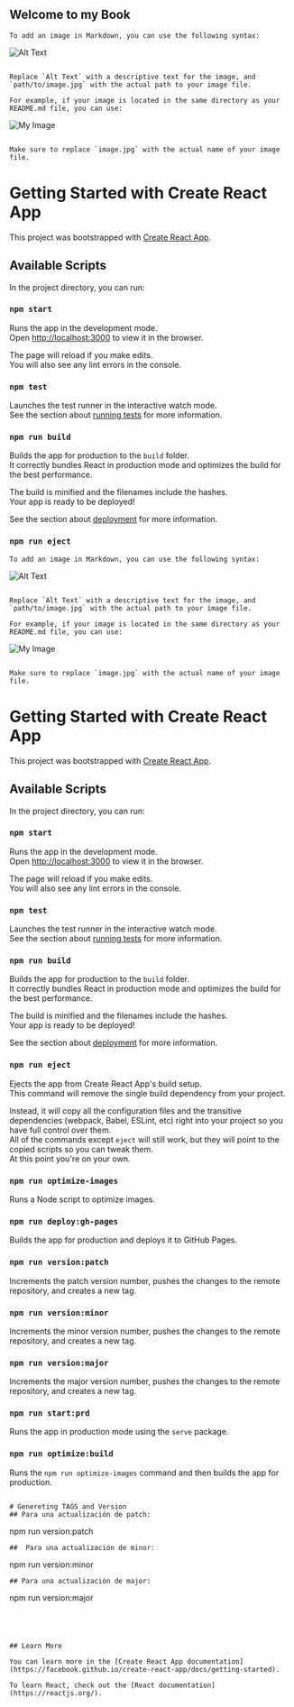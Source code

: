 ## Welcome to my Book

```
To add an image in Markdown, you can use the following syntax:

```
![Alt Text](path/to/image.jpg)
```

Replace `Alt Text` with a descriptive text for the image, and `path/to/image.jpg` with the actual path to your image file.

For example, if your image is located in the same directory as your README.md file, you can use:

```
![My Image](src/img/cat.png)
```

Make sure to replace `image.jpg` with the actual name of your image file.

```


# Getting Started with Create React App

This project was bootstrapped with [Create React App](https://github.com/facebook/create-react-app).

## Available Scripts

In the project directory, you can run:

### `npm start`

Runs the app in the development mode.\
Open [http://localhost:3000](http://localhost:3000) to view it in the browser.

The page will reload if you make edits.\
You will also see any lint errors in the console.

### `npm test`

Launches the test runner in the interactive watch mode.\
See the section about [running tests](https://facebook.github.io/create-react-app/docs/running-tests) for more information.

### `npm run build`

Builds the app for production to the `build` folder.\
It correctly bundles React in production mode and optimizes the build for the best performance.

The build is minified and the filenames include the hashes.\
Your app is ready to be deployed!

See the section about [deployment](https://facebook.github.io/create-react-app/docs/deployment) for more information.

### `npm run eject`

```
To add an image in Markdown, you can use the following syntax:

```
![Alt Text](path/to/image.jpg)
```

Replace `Alt Text` with a descriptive text for the image, and `path/to/image.jpg` with the actual path to your image file.

For example, if your image is located in the same directory as your README.md file, you can use:

```
![My Image](src/img/cat.png)
```

Make sure to replace `image.jpg` with the actual name of your image file.

```


# Getting Started with Create React App

This project was bootstrapped with [Create React App](https://github.com/facebook/create-react-app).

## Available Scripts

In the project directory, you can run:

### `npm start`

Runs the app in the development mode.\
Open [http://localhost:3000](http://localhost:3000) to view it in the browser.

The page will reload if you make edits.\
You will also see any lint errors in the console.

### `npm test`

Launches the test runner in the interactive watch mode.\
See the section about [running tests](https://facebook.github.io/create-react-app/docs/running-tests) for more information.

### `npm run build`

Builds the app for production to the `build` folder.\
It correctly bundles React in production mode and optimizes the build for the best performance.

The build is minified and the filenames include the hashes.\
Your app is ready to be deployed!

See the section about [deployment](https://facebook.github.io/create-react-app/docs/deployment) for more information.

### `npm run eject`

Ejects the app from Create React App's build setup.\
This command will remove the single build dependency from your project.

Instead, it will copy all the configuration files and the transitive dependencies (webpack, Babel, ESLint, etc) right into your project so you have full control over them.\
All of the commands except `eject` will still work, but they will point to the copied scripts so you can tweak them.\
At this point you're on your own.

### `npm run optimize-images`

Runs a Node script to optimize images.

### `npm run deploy:gh-pages`

Builds the app for production and deploys it to GitHub Pages.

### `npm run version:patch`

Increments the patch version number, pushes the changes to the remote repository, and creates a new tag.

### `npm run version:minor`

Increments the minor version number, pushes the changes to the remote repository, and creates a new tag.

### `npm run version:major`

Increments the major version number, pushes the changes to the remote repository, and creates a new tag.

### `npm run start:prd`

Runs the app in production mode using the `serve` package.

### `npm run optimize:build`

Runs the `npm run optimize-images` command and then builds the app for production.
```

# Genereting TAGS and Version
## Para una actualización de patch:
```
npm run version:patch
```
##  Para una actualización de minor:
```
npm run version:minor
```
## Para una actualización de major:
```
npm run version:major
```




## Learn More

You can learn more in the [Create React App documentation](https://facebook.github.io/create-react-app/docs/getting-started).

To learn React, check out the [React documentation](https://reactjs.org/).
